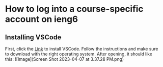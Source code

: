# How to log into a course-specific account on ieng6
## Installing VSCode
First, click the [Link](https://code.visualstudio.com/) to install VSCode. Follow the instructions and make sure to download with the right operating system.
After opening, it should like this: ![Image](Screen Shot 2023-04-07 at 3.37.28 PM.png)


